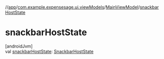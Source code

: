 //[app](../../../index.md)/[com.example.expensesage.ui.viewModels](../index.md)/[MainViewModel](index.md)/[snackbarHostState](snackbar-host-state.md)

# snackbarHostState

[androidJvm]\
val [snackbarHostState](snackbar-host-state.md): [SnackbarHostState](https://developer.android.com/reference/kotlin/androidx/compose/material3/SnackbarHostState.html)
